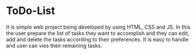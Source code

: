 # ToDo-List
It is simple web project being developed by using HTML, CSS and JS. In this the user prepare the list of  tasks they want to accomplish and they can edit, add and delete the tasks according to their preferences. It is easy to handle and user can vies their remaining tasks.
